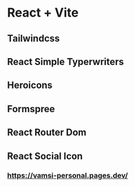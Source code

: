 # React + Vite

## Tailwindcss

## React Simple Typerwriters

## Heroicons

## Formspree

## React Router Dom

## React Social Icon

### https://vamsi-personal.pages.dev/